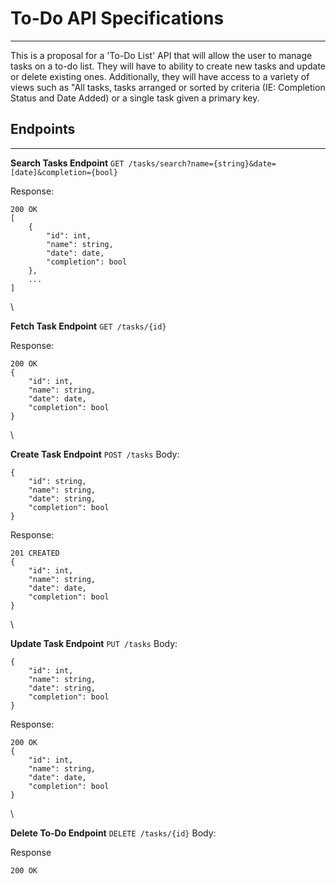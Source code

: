 # To-Do API Specifications
---
This is a proposal for a 'To-Do List' API that will allow the user to manage tasks on a to-do list. They will have to ability to create new tasks and update or delete existing ones. Additionally, they will have access to a variety of views such as "All tasks, tasks arranged or sorted by criteria (IE: Completion Status and Date Added) or a single task given a primary key. 
## Endpoints
---

**Search Tasks Endpoint**
`GET /tasks/search?name={string}&date=[date]&completion={bool}`

Response:

```
200 OK
[
    {
        "id": int,
        "name": string,
        "date": date,
        "completion": bool
    },
    ...
]
```
\

**Fetch Task Endpoint**
`GET /tasks/{id}`

Response:
```
200 OK
{
    "id": int,
    "name": string,
    "date": date,
    "completion": bool
}
```
\

**Create Task Endpoint**
`POST /tasks`
Body:
```
{
    "id": string,
    "name": string,
    "date": string,
    "completion": bool
}
```

Response:
```
201 CREATED
{
    "id": int,
    "name": string,
    "date": date,
    "completion": bool
}
```
\

**Update Task Endpoint**
`PUT /tasks`
Body: 
```
{
    "id": int,
    "name": string,
    "date": string,
    "completion": bool
}
```

Response:
```
200 OK
{
    "id": int,
    "name": string,
    "date": date,
    "completion": bool
}
```
\

**Delete To-Do Endpoint**
`DELETE /tasks/{id}`
Body: 

Response
```
200 OK
```
